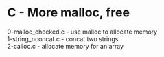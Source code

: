 # C - More malloc, free

0-malloc_checked.c - use malloc to allocate memory  
1-string_nconcat.c - concat two strings  
2-calloc.c - allocate memory for an array
